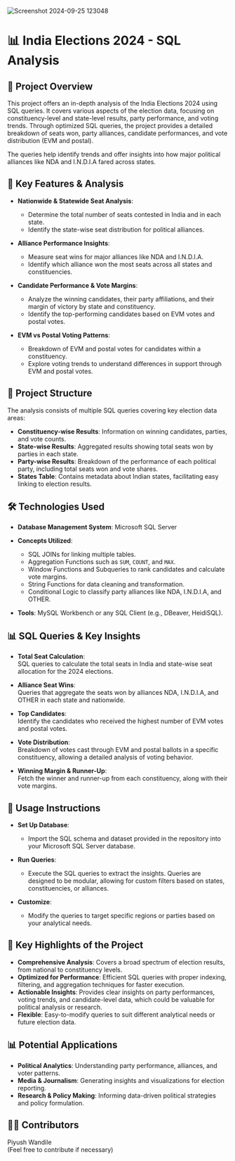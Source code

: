![Screenshot 2024-09-25 123048](https://github.com/user-attachments/assets/25bb4787-2fc4-44d8-b677-fb86755f9018)

# 📊 **India Elections 2024 - SQL Analysis**

## 🚀 **Project Overview**  
This project offers an in-depth analysis of the India Elections 2024 using SQL queries. It covers various aspects of the election data, focusing on constituency-level and state-level results, party performance, and voting trends. Through optimized SQL queries, the project provides a detailed breakdown of seats won, party alliances, candidate performances, and vote distribution (EVM and postal).

The queries help identify trends and offer insights into how major political alliances like NDA and I.N.D.I.A fared across states.

## 📝 **Key Features & Analysis**

- **Nationwide & Statewide Seat Analysis**:
  - Determine the total number of seats contested in India and in each state.
  - Identify the state-wise seat distribution for political alliances.
  
- **Alliance Performance Insights**:
  - Measure seat wins for major alliances like NDA and I.N.D.I.A.
  - Identify which alliance won the most seats across all states and constituencies.
  
- **Candidate Performance & Vote Margins**:
  - Analyze the winning candidates, their party affiliations, and their margin of victory by state and constituency.
  - Identify the top-performing candidates based on EVM votes and postal votes.
  
- **EVM vs Postal Voting Patterns**:
  - Breakdown of EVM and postal votes for candidates within a constituency.
  - Explore voting trends to understand differences in support through EVM and postal votes.

## 📁 **Project Structure**  
The analysis consists of multiple SQL queries covering key election data areas:

- **Constituency-wise Results**: Information on winning candidates, parties, and vote counts.
- **State-wise Results**: Aggregated results showing total seats won by parties in each state.
- **Party-wise Results**: Breakdown of the performance of each political party, including total seats won and vote shares.
- **States Table**: Contains metadata about Indian states, facilitating easy linking to election results.

## 🛠️ **Technologies Used**

- **Database Management System**: Microsoft SQL Server
- **Concepts Utilized**:
  - SQL JOINs for linking multiple tables.
  - Aggregation Functions such as `SUM`, `COUNT`, and `MAX`.
  - Window Functions and Subqueries to rank candidates and calculate vote margins.
  - String Functions for data cleaning and transformation.
  - Conditional Logic to classify party alliances like NDA, I.N.D.I.A, and OTHER.
  
- **Tools**: MySQL Workbench or any SQL Client (e.g., DBeaver, HeidiSQL).

## 📊 **SQL Queries & Key Insights**

- **Total Seat Calculation**:  
  SQL queries to calculate the total seats in India and state-wise seat allocation for the 2024 elections.
  
- **Alliance Seat Wins**:  
  Queries that aggregate the seats won by alliances NDA, I.N.D.I.A, and OTHER in each state and nationwide.
  
- **Top Candidates**:  
  Identify the candidates who received the highest number of EVM votes and postal votes.
  
- **Vote Distribution**:  
  Breakdown of votes cast through EVM and postal ballots in a specific constituency, allowing a detailed analysis of voting behavior.
  
- **Winning Margin & Runner-Up**:  
  Fetch the winner and runner-up from each constituency, along with their vote margins.

## 🔧 **Usage Instructions**

- **Set Up Database**:
  - Import the SQL schema and dataset provided in the repository into your Microsoft SQL Server database.
  
- **Run Queries**:
  - Execute the SQL queries to extract the insights. Queries are designed to be modular, allowing for custom filters based on states, constituencies, or alliances.
  
- **Customize**:
  - Modify the queries to target specific regions or parties based on your analytical needs.

## 📝 **Key Highlights of the Project**

- **Comprehensive Analysis**: Covers a broad spectrum of election results, from national to constituency levels.
- **Optimized for Performance**: Efficient SQL queries with proper indexing, filtering, and aggregation techniques for faster execution.
- **Actionable Insights**: Provides clear insights on party performances, voting trends, and candidate-level data, which could be valuable for political analysis or research.
- **Flexible**: Easy-to-modify queries to suit different analytical needs or future election data.

## 📊 **Potential Applications**

- **Political Analytics**: Understanding party performance, alliances, and voter patterns.
- **Media & Journalism**: Generating insights and visualizations for election reporting.
- **Research & Policy Making**: Informing data-driven political strategies and policy formulation.

## 🧑‍💻 **Contributors**  
Piyush Wandile  
(Feel free to contribute if necessary)
